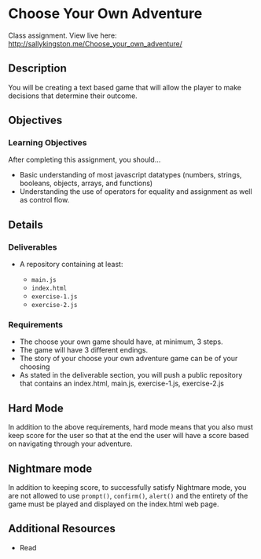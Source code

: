 # Choose Your Own Adventure

Class assignment. View live here: http://sallykingston.me/Choose_your_own_adventure/

## Description
You will be creating a text based game that will allow the player to make decisions that determine their outcome.

## Objectives

### Learning Objectives

After completing this assignment, you should…

* Basic understanding of most javascript datatypes (numbers, strings, booleans, objects, arrays, and functions)
* Understanding the use of operators for equality and assignment as well as control flow.

## Details

### Deliverables

* A repository containing at least:

  * `main.js`
  * `index.html`
  * `exercise-1.js`
  * `exercise-2.js`

### Requirements

* The choose your own game should have, at minimum, 3 steps.
* The game will have 3 different endings.
* The story of your choose your own adventure game can be of your choosing
* As stated in the deliverable section, you will push a public repository that contains an index.html, main.js, exercise-1.js, exercise-2.js

## Hard Mode

In addition to the above requirements, hard mode means that you also must keep score for the user so that at the end the user will have a score based on navigating through your adventure.

## Nightmare mode

In addition to keeping score, to successfully satisfy Nightmare mode, you are not allowed to use `prompt()`, `confirm()`, `alert()` and the entirety of the game must be played and displayed on the index.html web page.



## Additional Resources

* Read []()
